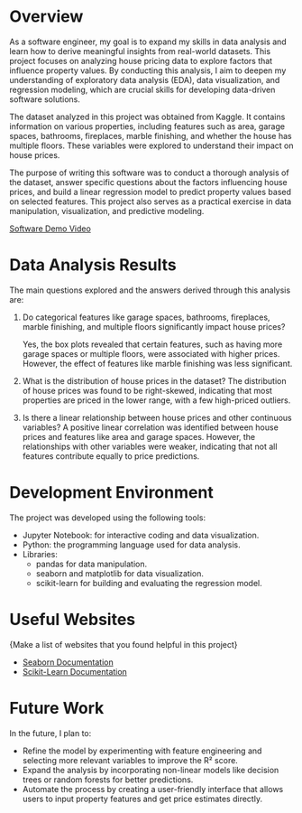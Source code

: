 # Overview

As a software engineer, my goal is to expand my skills in data analysis and learn how to derive meaningful insights from real-world datasets. This project focuses on analyzing house pricing data to explore factors that influence property values. By conducting this analysis, I aim to deepen my understanding of exploratory data analysis (EDA), data visualization, and regression modeling, which are crucial skills for developing data-driven software solutions.

The dataset analyzed in this project was obtained from Kaggle. It contains information on various properties, including features such as area, garage spaces, bathrooms, fireplaces, marble finishing, and whether the house has multiple floors. These variables were explored to understand their impact on house prices.

The purpose of writing this software was to conduct a thorough analysis of the dataset, answer specific questions about the factors influencing house prices, and build a linear regression model to predict property values based on selected features. This project also serves as a practical exercise in data manipulation, visualization, and predictive modeling.

[Software Demo Video](https://youtu.be/J6bc6Q80Yro)

# Data Analysis Results

The main questions explored and the answers derived through this analysis are:

1. Do categorical features like garage spaces, bathrooms, fireplaces, marble finishing, and multiple floors significantly impact house prices?

    Yes, the box plots revealed that certain features, such as having more garage spaces or multiple floors, were associated with higher prices. However, the effect of features like marble finishing was less significant.

2. What is the distribution of house prices in the dataset?
    The distribution of house prices was found to be right-skewed, indicating that most properties are priced in the lower range, with a few high-priced outliers.

3. Is there a linear relationship between house prices and other continuous variables?
    A positive linear correlation was identified between house prices and features like area and garage spaces. However, the relationships with other variables were weaker, indicating that not all features contribute equally to price predictions.

# Development Environment

The project was developed using the following tools:

* Jupyter Notebook: for interactive coding and data visualization.
* Python: the programming language used for data analysis.
* Libraries:
    * pandas for data manipulation.
    * seaborn and matplotlib for data visualization.
    * scikit-learn for building and evaluating the regression model.

# Useful Websites

{Make a list of websites that you found helpful in this project}
* [Seaborn Documentation](https://seaborn.pydata.org/)
* [Scikit-Learn Documentation](https://scikit-learn.org/stable/)

# Future Work

In the future, I plan to:

* Refine the model by experimenting with feature engineering and selecting more relevant variables to improve the R² score.
* Expand the analysis by incorporating non-linear models like decision trees or random forests for better predictions.
* Automate the process by creating a user-friendly interface that allows users to input property features and get price estimates directly.